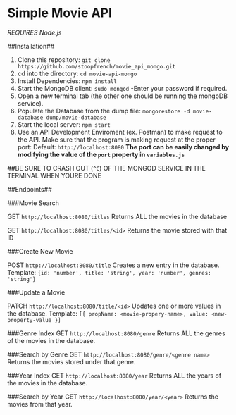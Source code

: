 # Simple Movie API

*REQUIRES Node.js*

##Installation##

1. Clone this repository:
	`git clone https://github.com/stoopfrench/movie_api_mongo.git`
2. cd into the directory:
	`cd movie-api-mongo`
3. Install Dependencies:
	`npm install`
4. Start the MongoDB client:
	`sudo mongod`
	-Enter your password if required.
5. Open a new terminal tab (the other one should be running the mongoDB service).
6. Populate the Database from the dump file:
	`mongorestore -d movie-database dump/movie-database`
7. Start the local server:
	`npm start`
8. Use an API Development Enviroment (ex. Postman) to make request to the API.
	Make sure that the program is making request at the proper port:
		Default: `http://localhost:8080` 
		**The port can be easily changed by modifying the value of the `port` property in `variables.js`**

##BE SURE TO CRASH OUT (`^C`) OF THE MONGOD SERVICE IN THE TERMINAL WHEN YOURE DONE


##Endpoints##

###Movie Search

GET `http://localhost:8080/titles`
 	Returns ALL the movies in the database

GET `http://localhost:8080/titles/<id>`
 	Returns the movie stored with that ID

###Create New Movie

POST `http://localhost:8080/title`
	Creates a new entry in the database.
	Template: `{id: 'number', title: 'string', year: 'number', genres: 'string'}`

###Update a Movie

PATCH `http://localhost:8080/title/<id>`
	Updates one or more values in the database.
	Template: `[{ propName: <movie-propery-name>, value: <new-property-value }]`

###Genre Index
GET `http://localhost:8080/genre`
	Returns ALL the genres of the movies in the database.

###Search by Genre
GET `http://localhost:8080/genre/<genre name>`
	Returns the movies stored under that genre.

###Year Index
GET `http://localhost:8080/year`
	Returns ALL the years of the movies in the database.

###Search by Year
GET `http://localhost:8080/year/<year>`
	Returns the movies from that year.





